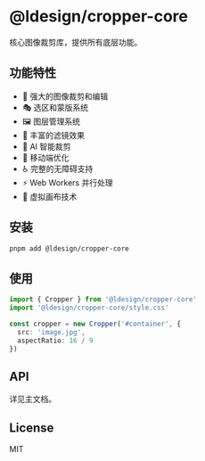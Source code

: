 # @ldesign/cropper-core

核心图像裁剪库，提供所有底层功能。

## 功能特性

- 🎨 强大的图像裁剪和编辑
- 🎭 选区和蒙版系统
- 🖼️ 图层管理系统
- 🎨 丰富的滤镜效果
- 🎯 AI 智能裁剪
- 📱 移动端优化
- ♿ 完整的无障碍支持
- ⚡ Web Workers 并行处理
- 🚀 虚拟画布技术

## 安装

```bash
pnpm add @ldesign/cropper-core
```

## 使用

```typescript
import { Cropper } from '@ldesign/cropper-core'
import '@ldesign/cropper-core/style.css'

const cropper = new Cropper('#container', {
  src: 'image.jpg',
  aspectRatio: 16 / 9
})
```

## API

详见主文档。

## License

MIT


